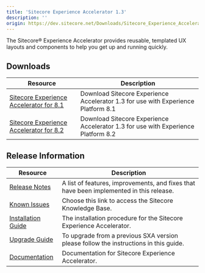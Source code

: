 ```yaml
---
title: 'Sitecore Experience Accelerator 1.3'
description: ''
origin: https://dev.sitecore.net/Downloads/Sitecore_Experience_Accelerator/13/Sitecore_Experience_Accelerator_13_Initial_Release.aspx
---
```


The Sitecore® Experience Accelerator provides reusable, templated UX layouts and components to help you get up and running quickly.

## Downloads

| Resource                                                                                                                                                                                                                                                                     | Description                                                                       |
| ---------------------------------------------------------------------------------------------------------------------------------------------------------------------------------------------------------------------------------------------------------------------------- | --------------------------------------------------------------------------------- |
| [Sitecore Experience Accelerator for 8.1](https://scdp.blob.core.windows.net/downloads/Sitecore%20Experience%20Accelerator/13/Sitecore%20Experience%20Accelerator%2013%20Initial%20Release/Secure/Sitecore%20Experience%20Accelerator%201.3%20rev.%20170412%20for%208.1.zip) | Download Sitecore Experience Accelerator 1.3 for use with Experience Platform 8.1 |
| [Sitecore Experience Accelerator for 8.2](https://scdp.blob.core.windows.net/downloads/Sitecore%20Experience%20Accelerator/13/Sitecore%20Experience%20Accelerator%2013%20Initial%20Release/Secure/Sitecore%20Experience%20Accelerator%201.3%20rev.%20170412%20for%208.2.zip) | Download Sitecore Experience Accelerator 1.3 for use with Experience Platform 8.2 |

## Release Information

| Resource                                                                                                                                                                                                           | Description                                                                             |
| ------------------------------------------------------------------------------------------------------------------------------------------------------------------------------------------------------------------ | --------------------------------------------------------------------------------------- |
| [Release Notes](/downloads/Sitecore_Experience_Accelerator/13/Sitecore_Experience_Accelerator_13_Initial_Release/Release_Notes)                                                                                    | A list of features, improvements, and fixes that have been implemented in this release. |
| [Known Issues](https://kb.sitecore.net/articles/196733)                                                                                                                                                            | Choose this link to access the Sitecore Knowledge Base.                                 |
| [Installation Guide](https://scdp.blob.core.windows.net/downloads/Sitecore%20Experience%20Accelerator/13/Sitecore%20Experience%20Accelerator%2013%20Initial%20Release/Secure/SXA%201.3%20Installation%20Guide.pdf) | The installation procedure for the Sitecore Experience Accelerator.                     |
| [Upgrade Guide](https://scdp.blob.core.windows.net/downloads/Sitecore%20Experience%20Accelerator/13/Sitecore%20Experience%20Accelerator%2013%20Initial%20Release/Secure/SXA%201.3%20Upgrade%20Guide.pdf)           | To upgrade from a previous SXA version please follow the instructions in this guide.    |
| [Documentation](https://doc.sitecore.net:443/en/Products/Sitecore_Experience_Accelerator)                                                                                                                          | Documentation for Sitecore Experience Accelerator.                                      |
